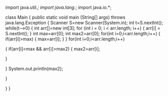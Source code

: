 import java.util.*;
import java.lang.*;
import java.io.*;

class Main
{
public static void main (String[] args) throws java.lang.Exception
{
Scanner S=new Scanner(System.in);
int t=S.nextInt();
while(t-->0)
{
int arr[]=new int[3];
for (int i = 0; i < arr.length; i++)
{
arr[i] = S.nextInt();
}
int max=arr[0];
int max2=arr[0];
for(int i=0;i<arr.length;i++)
{
   if(arr[i]>max)
   {
       max=arr[i];
   }
}
for(int i=0;i<arr.length;i++)

{
   if(arr[i]<max && arr[i]>max2)
   {
       max2=arr[i];
         
   }
   
}
 System.out.println(max2);
 
}

}
}
